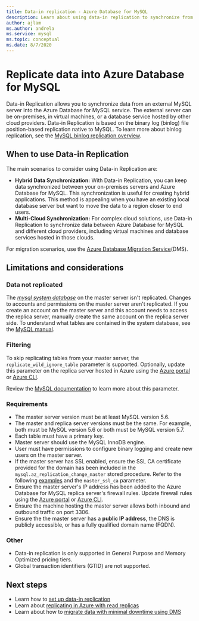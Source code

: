```yaml
---
title: Data-in replication - Azure Database for MySQL
description: Learn about using data-in replication to synchronize from an external server into the Azure Database for MySQL service.
author: ajlam
ms.author: andrela
ms.service: mysql
ms.topic: conceptual
ms.date: 8/7/2020
---
```


# Replicate data into Azure Database for MySQL

Data-in Replication allows you to synchronize data from an external MySQL server into the Azure Database for MySQL service. The external server can be on-premises, in virtual machines, or a database service hosted by other cloud providers. Data-in Replication is based on the binary log (binlog) file position-based replication native to MySQL. To learn more about binlog replication, see the [MySQL binlog replication overview](https://dev.mysql.com/doc/refman/5.7/en/binlog-replication-configuration-overview.html). 

## When to use Data-in Replication
The main scenarios to consider using Data-in Replication are:

- **Hybrid Data Synchronization:** With Data-in Replication, you can keep data synchronized between your on-premises servers and Azure Database for MySQL. This synchronization is useful for creating hybrid applications. This method is appealing when you have an existing local database server but want to move the data to a region closer to end users.
- **Multi-Cloud Synchronization:** For complex cloud solutions, use Data-in Replication to synchronize data between Azure Database for MySQL and different cloud providers, including virtual machines and database services hosted in those clouds.
 
For migration scenarios, use the [Azure Database Migration Service](https://azure.microsoft.com/services/database-migration/)(DMS).

## Limitations and considerations

### Data not replicated
The [*mysql system database*](https://dev.mysql.com/doc/refman/5.7/en/system-schema.html) on the master server isn't replicated. Changes to accounts and permissions on the master server aren't replicated. If you create an account on the master server and this account needs to access the replica server, manually create the same account on the replica server side. To understand what tables are contained in the system database, see the [MySQL manual](https://dev.mysql.com/doc/refman/5.7/en/system-schema.html).

### Filtering
To skip replicating tables from your master server, the `replicate_wild_ignore_table` parameter is supported. Optionally, update this parameter on the replica server hosted in Azure using the [Azure portal](howto-server-parameters.md) or [Azure CLI](howto-configure-server-parameters-using-cli.md).

Review the [MySQL documentation](https://dev.mysql.com/doc/refman/8.0/en/replication-options-replica.html#option_mysqld_replicate-wild-ignore-table) to learn more about this parameter.

### Requirements
- The master server version must be at least MySQL version 5.6. 
- The master and replica server versions must be the same. For example, both must be MySQL version 5.6 or both must be MySQL version 5.7.
- Each table must have a primary key.
- Master server should use the MySQL InnoDB engine.
- User must have permissions to configure binary logging and create new users on the master server.
- If the master server has SSL enabled, ensure the SSL CA certificate provided for the domain has been included in the `mysql.az_replication_change_master` stored procedure. Refer to the following [examples](https://docs.microsoft.com/azure/mysql/howto-data-in-replication#link-master-and-replica-servers-to-start-data-in-replication) and the `master_ssl_ca` parameter.
- Ensure the master server's IP address has been added to the Azure Database for MySQL replica server's firewall rules. Update firewall rules using the [Azure portal](https://docs.microsoft.com/azure/mysql/howto-manage-firewall-using-portal) or [Azure CLI](https://docs.microsoft.com/azure/mysql/howto-manage-firewall-using-cli).
- Ensure the machine hosting the master server allows both inbound and outbound traffic on port 3306.
- Ensure the the master server has a **public IP address**, the DNS is publicly accessible, or has a fully qualified domain name (FQDN).

### Other
- Data-in replication is only supported in General Purpose and Memory Optimized pricing tiers.
- Global transaction identifiers (GTID) are not supported.

## Next steps
- Learn how to [set up data-in replication](howto-data-in-replication.md)
- Learn about [replicating in Azure with read replicas](concepts-read-replicas.md)
- Learn about how to [migrate data with minimal downtime using DMS](howto-migrate-online.md)